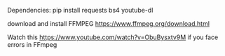 Dependencies: pip install requests bs4 youtube-dl

download and install FFMPEG   https://www.ffmpeg.org/download.html

Watch this https://www.youtube.com/watch?v=ObuBysxtv9M if you face errors in FFmpeg
